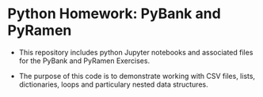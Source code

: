 # Python Homework: PyBank and PyRamen

* This repository includes python Jupyter notebooks and associated files for the PyBank and PyRamen Exercises.

* The purpose of this code is to demonstrate working with CSV files, lists, dictionaries, loops and particulary nested data structures. 

